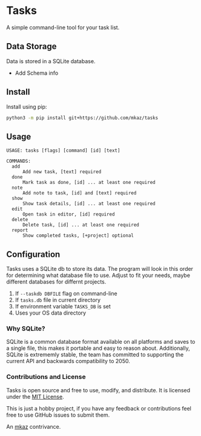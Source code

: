 # Tasks

A simple command-line tool for your task list.

## Data Storage

Data is stored in a SQLite database.

-   Add Schema info

## Install

Install using pip:

```bash
python3 -m pip install git+https://github.com/mkaz/tasks
```

## Usage

```
USAGE: tasks [flags] [command] [id] [text]

COMMANDS:
  add
	  Add new task, [text] required
  done
	  Mark task as done, [id] ... at least one required
  note
	  Add note to task, [id] and [text] required
  show
	  Show task details, [id] ... at least one required
  edit
	  Open task in editor, [id] required
  delete
	  Delete task, [id] ... at least one required
  report
	  Show completed tasks, [+project] optional
```

## Configuration

Tasks uses a SQLite db to store its data. The program will look in this order for determining what database file to use. Adjust to fit your needs, maybe different databases for differnt projects.

1. If `--taskdb DBFILE` flag on command-line
2. If `tasks.db` file in current directory
3. If environment variable `TASKS_DB` is set
4. Uses your OS data directory

### Why SQLite?

SQLite is a common database format available on all platforms and saves to a single file, this makes it portable and easy to reason about. Additionally, SQLite is extrememly stable, the team has committed to supporting the current API and backwards compatibility to 2050.

### Contributions and License

Tasks is open source and free to use, modify, and distribute. It is licensed under the <a rel="license" href="https://opensource.org/licenses/MIT">MIT License</a>.

This is just a hobby project, if you have any feedback or contributions feel free to use GitHub issues to submit them.

An [mkaz](https://mkaz.blog/) contrivance.
